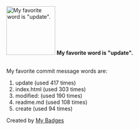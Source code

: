 <img src="https://my-badges.github.io/my-badges/favorite-word.png" alt="My favorite word is &quot;update&quot;." title="My favorite word is &quot;update&quot;." width="128">
<strong>My favorite word is &quot;update&quot;.</strong>
<br><br>

My favorite commit message words are:

1. update (used 417 times)
2. index.html (used 303 times)
3. modified: (used 190 times)
4. readme.md (used 108 times)
5. create (used 94 times)


Created by <a href="https://github.com/my-badges/my-badges">My Badges</a>
